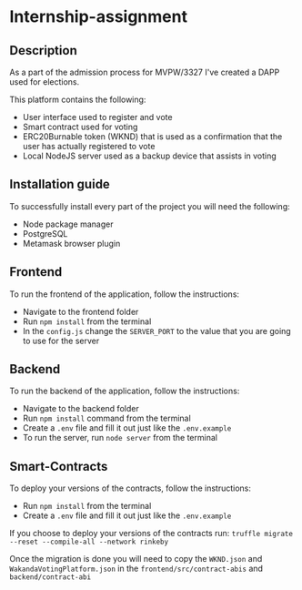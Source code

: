 # Internship-assignment

## Description

As a part of the admission process for MVPW/3327 I've created a DAPP used for elections.

This platform contains the following: 
  - User interface used to register and vote
  - Smart contract used for voting
  - ERC20Burnable token (WKND) that is used as a confirmation that the user has actually registered to vote
  - Local NodeJS server used as a backup device that assists in voting

## Installation guide

To successfully install every part of the project you will need the following: 
  - Node package manager
  - PostgreSQL 
  - Metamask browser plugin


## Frontend 

To run the frontend of the application, follow the instructions:
  - Navigate to the frontend folder
  - Run ```npm install``` from the terminal
  - In the ```config.js``` change the ```SERVER_PORT``` to the value that you are going to use for the server

## Backend

To run the backend of the application, follow the instructions: 
  - Navigate to the backend folder
  - Run ```npm install``` command from the terminal
  - Create a ```.env``` file and fill it out just like the ```.env.example```
  - To run the server, run ```node server``` from the terminal

## Smart-Contracts

To deploy your versions of the contracts, follow the instructions: 
  - Run ```npm install``` from the terminal
  - Create a ```.env``` file and fill it out just like the ```.env.example```
  
If you choose to deploy your versions of the contracts run: 
```truffle migrate --reset --compile-all --network rinkeby```

Once the migration is done you will need to copy the ```WKND.json``` and ```WakandaVotingPlatform.json``` in the ```frontend/src/contract-abis```
and ```backend/contract-abi```
